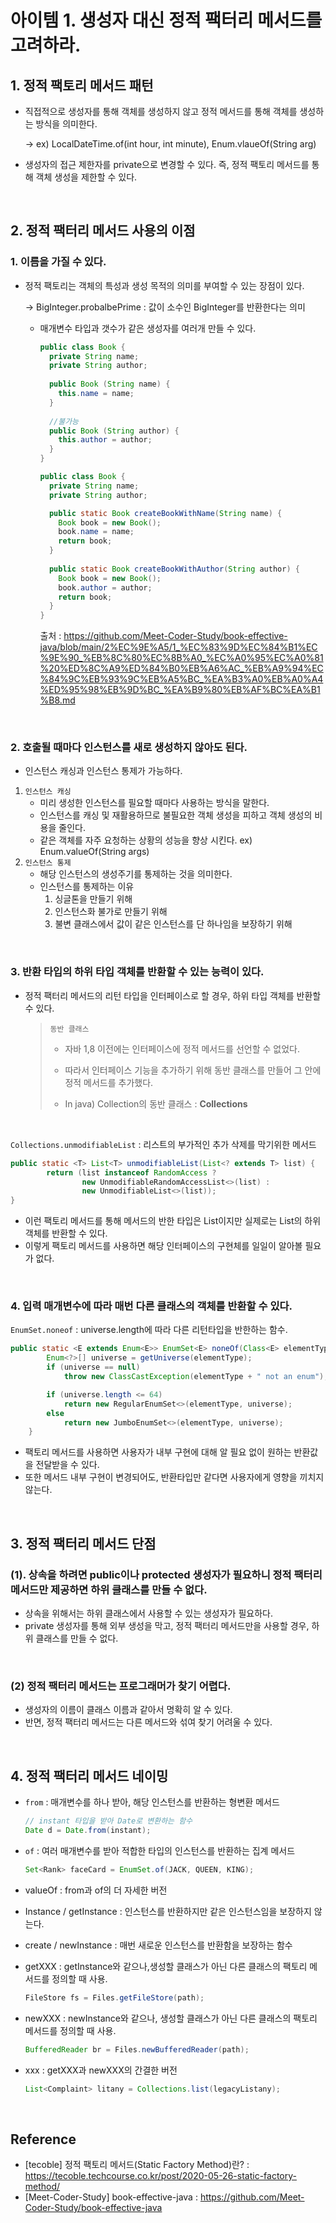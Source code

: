 # 아이템 1. 생성자 대신 정적 팩터리 메서드를 고려하라.



## 1. 정적 팩토리 메서드 패턴

- 직접적으로 생성자를 통해 객체를 생성하지 않고 정적 메서드를 통해 객체를 생성하는 방식을 의미한다.

  → ex) LocalDateTime.of(int hour, int minute), Enum.vlaueOf(String arg)

- 생성자의 접근 제한자를 private으로 변경할 수 있다. 즉, 정적 팩토리 메서드를 통해 객체 생성을 제한할 수 있다.

<br>

## 2. 정적 팩터리 메서드 사용의 이점

### 1. 이름을 가질 수 있다.

- 정적 팩토리는 객체의 특성과 생성 목적의 의미를 부여할 수 있는 장점이 있다.

  → BigInteger.probalbePrime : 값이 소수인 BigInteger를 반환한다는 의미

  - 매개변수 타입과 갯수가 같은 생성자를 여러개 만들 수 있다.

    ```java
    public class Book {
      private String name;
      private String author;
      
      public Book (String name) {
        this.name = name;
      }
      
      //불가능
      public Book (String author) {
        this.author = author;
      }
    }
    ```

    ```Java
    public class Book {
      private String name;
      private String author;
    
      public static Book createBookWithName(String name) {
        Book book = new Book();
        book.name = name;
        return book;
      }
      
      public static Book createBookWithAuthor(String author) {
        Book book = new Book();
        book.author = author;
        return book;
      }
    }
    ```

    출처 : https://github.com/Meet-Coder-Study/book-effective-java/blob/main/2%EC%9E%A5/1_%EC%83%9D%EC%84%B1%EC%9E%90_%EB%8C%80%EC%8B%A0_%EC%A0%95%EC%A0%81%20%ED%8C%A9%ED%84%B0%EB%A6%AC_%EB%A9%94%EC%84%9C%EB%93%9C%EB%A5%BC_%EA%B3%A0%EB%A0%A4%ED%95%98%EB%9D%BC_%EA%B9%80%EB%AF%BC%EA%B1%B8.md

<br>

### 2. 호출될 때마다 인스턴스를 새로 생성하지 않아도 된다.

- 인스턴스 캐싱과 인스턴스 통제가 가능하다.

1. `인스턴스 캐싱`
   - 미리 생성한 인스턴스를 필요할 때마다 사용하는 방식을 말한다.
   - 인스턴스를 캐싱 및 재활용하므로 불필요한 객체 생성을 피하고 객체 생성의 비용을 줄인다.
   - 같은 객체를 자주 요청하는 상황의 성능을 향상 시킨다. ex) Enum.valueOf(String args)
2. `인스턴스 통제`
   - 해당 인스턴스의 생성주기를 통제하는 것을 의미한다.
   - 인스턴스를 통제하는 이유
     1. 싱글톤을 만들기 위해
     2. 인스턴스화 불가로 만들기 위해
     3. 불변 클래스에서 값이 같은 인스턴스를 단 하나임을 보장하기 위해

<br>

### 3. 반환 타입의 하위 타입 객체를 반환할 수 있는 능력이 있다.

- 정적 팩터리 메서드의 리턴 타입을 인터페이스로 할 경우, 하위 타입 객체를 반환할 수 있다.

  > `동반 클래스`
  >
  > - 자바 1,8 이전에는 인터페이스에 정적 메서드를 선언할 수 없었다.
  >
  > - 따라서 인터페이스 기능을 추가하기 위해 동반 클래스를 만들어 그 안에 정적 메서드를 추가했다.
  > - In java) Collection의 동반 클래스 : **Collections**

<br>

`Collections.unmodifiableList` :  리스트의 부가적인 추가 삭제를 막기위한 메서드

```java
public static <T> List<T> unmodifiableList(List<? extends T> list) {
        return (list instanceof RandomAccess ?
                new UnmodifiableRandomAccessList<>(list) :
                new UnmodifiableList<>(list));
}
```

- 이런 팩토리 메서드를 통해 메서드의 반한 타입은 List이지만 실제로는 List의 하위 객체를 반환할 수 있다.
- 이렇게 팩토리 메서드를 사용하면 해당 인터페이스의 구현체를 일일이 알아볼 필요가 없다.

<br>

### 4. 입력 매개변수에 따라 매번 다른 클래스의 객체를 반환할 수 있다.

`EnumSet.noneof` : universe.length에 따라 다른 리턴타입을 반한하는 함수.

```java
public static <E extends Enum<E>> EnumSet<E> noneOf(Class<E> elementType) {
        Enum<?>[] universe = getUniverse(elementType);
        if (universe == null)
            throw new ClassCastException(elementType + " not an enum");

        if (universe.length <= 64)
            return new RegularEnumSet<>(elementType, universe);
        else
            return new JumboEnumSet<>(elementType, universe);
    }
```

- 팩토리 메서드를 사용하면 사용자가 내부 구현에 대해 알 필요 없이 원하는 반환값을 전달받을 수 있다.
- 또한 메서드 내부 구현이 변경되어도, 반환타입만 같다면 사용자에게 영향을 끼치지 않는다.

<br>

## 3. 정적 팩터리 메서드 단점

### (1). 상속을 하려면 public이나 protected 생성자가 필요하니 정적 팩터리 메서드만 제공하면 하위 클래스를 만들 수 없다.

- 상속을 위해서는 하위 클래스에서 사용할 수 있는 생성자가 필요하다.
- private 생성자를 통해 외부 생성을 막고, 정적 팩터리 메서드만을 사용할 경우, 하위 클래스를 만들 수 없다.

<br>

### (2) 정적 팩터리 메서드는 프로그래머가 찾기 어렵다.

- 생성자의 이름이 클래스 이름과 같아서 명확히 알 수 있다.
- 반면, 정적 팩터리 메서드는 다른 메서드와 섞여 찾기 어려울 수 있다.

<br>

## 4. 정적 팩터리 메서드 네이밍

- `from` : 매개변수를 하나 받아, 해당 인스턴스를 반환하는 형변환 메서드

  ```java
  // instant 타입을 받아 Date로 변환하는 함수
  Date d = Date.from(instant);
  ```

- `of` : 여러 매개변수를 받아 적합한 타입의 인스턴스를 반환하는 집계 메서드

  ```java
  Set<Rank> faceCard = EnumSet.of(JACK, QUEEN, KING);
  ```

- valueOf : from과 of의 더 자세한 버전

- Instance / getInstance : 인스턴스를 반환하지만 같은 인스턴스임을 보장하지 않는다.

- create / newInstance : 매번 새로운 인스턴스를 반환함을 보장하는 함수

- getXXX : getInstance와 같으나,생성할 클래스가 아닌 다른 클래스의 팩토리 메서드를 정의할 때 사용.

  ```java
  FileStore fs = Files.getFileStore(path);
  ```

- newXXX : newInstance와 같으나, 생성할 클래스가 아닌 다른 클래스의 팩토리 메서드를 정의할 때 사용.

  ```java
  BufferedReader br = Files.newBufferedReader(path);
  ```

- xxx : getXXX과 newXXX의 간결한 버전

  ```java
  List<Complaint> litany = Collections.list(legacyListany);
  ```

<br>

## Reference

- [tecoble] 정적 팩토리 메서드(Static Factory Method)란? : https://tecoble.techcourse.co.kr/post/2020-05-26-static-factory-method/
- [Meet-Coder-Study] book-effective-java : https://github.com/Meet-Coder-Study/book-effective-java
